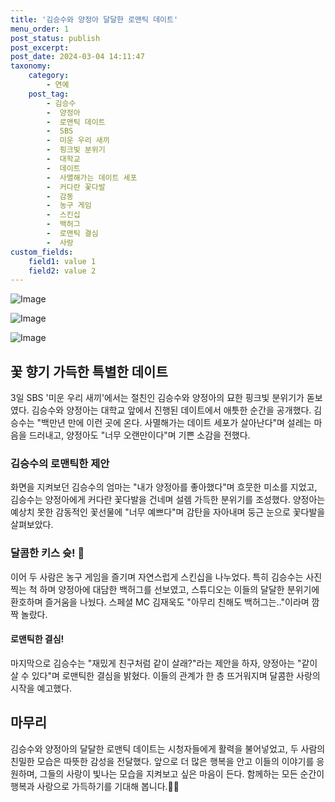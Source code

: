 ```yaml
---
title: '김승수와 양정아 달달한 로맨틱 데이트'
menu_order: 1
post_status: publish
post_excerpt: 
post_date: 2024-03-04 14:11:47
taxonomy:
    category:
        - 연예
    post_tag:
        - 김승수
        -  양정아
        -  로맨틱 데이트
        -  SBS
        -  미운 우리 새끼
        -  핑크빛 분위기
        -  대학교
        -  데이트
        -  사멸해가는 데이트 세포
        -  커다란 꽃다발
        -  감동
        -  농구 게임
        -  스킨십
        -  백허그
        -  로맨틱 결심
        -  사랑
custom_fields:
    field1: value 1
    field2: value 2
---
```


![Image](https://mimgnews.pstatic.net/image/076/2024/03/04/2024030401000154100012351_20240304071104912.jpg?type=w540)

![Image](https://ssl.pstatic.net/mimgnews/image/076/2024/03/04/2024030401000154100012352_20240304071104917.jpg?type=w540)

![Image](https://mimgnews.pstatic.net/image/076/2024/03/04/2024030401000154100012353_20240304071104921.jpg?type=w540)

## 꽃 향기 가득한 특별한 데이트
3일 SBS '미운 우리 새끼'에서는 절친인 김승수와 양정아의 묘한 핑크빛 분위기가 돋보였다. 김승수와 양정아는 대학교 앞에서 진행된 데이트에서 애틋한 순간을 공개했다. 김승수는 "백만년 만에 이런 곳에 온다. 사멸해가는 데이트 세포가 살아난다"며 설레는 마음을 드러내고, 양정아도 "너무 오랜만이다"며 기쁜 소감을 전했다.
### 김승수의 로맨틱한 제안
화면을 지켜보던 김승수의 엄마는 "내가 양정아를 좋아했다"며 흐뭇한 미소를 지었고, 김승수는 양정아에게 커다란 꽃다발을 건네며 설렘 가득한 분위기를 조성했다. 양정아는 예상치 못한 감동적인 꽃선물에 "너무 예쁘다"며 감탄을 자아내며 둥근 눈으로 꽃다발을 살펴보았다.
### 달콤한 키스 슛! 🏀
이어 두 사람은 농구 게임을 즐기며 자연스럽게 스킨십을 나누었다. 특히 김승수는 사진 찍는 척 하며 양정아에 대담한 백허그를 선보였고, 스튜디오는 이들의 달달한 분위기에 환호하며 즐거움을 나눴다. 스페셜 MC 김재욱도 "아무리 친해도 백허그는.."이라며 깜짝 놀랐다.
#### 로맨틱한 결심!
마지막으로 김승수는 "재밌게 친구처럼 같이 살래?"라는 제안을 하자, 양정아는 "같이 살 수 있다"며 로맨틱한 결심을 밝혔다. 이들의 관계가 한 층 뜨거워지며 달콤한 사랑의 시작을 예고했다.
## 마무리
김승수와 양정아의 달달한 로맨틱 데이트는 시청자들에게 활력을 불어넣었고, 두 사람의 친밀한 모습은 따뜻한 감성을 전달했다. 앞으로 더 많은 행복을 안고 이들의 이야기를 응원하며, 그들의 사랑이 빛나는 모습을 지켜보고 싶은 마음이 든다. 함께하는 모든 순간이 행복과 사랑으로 가득하기를 기대해 봅니다.🌸💖
